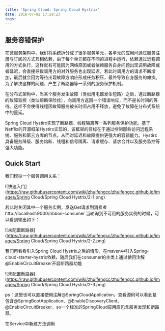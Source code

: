 ```yaml
---
title: 'Spring Cloud: Spring Cloud Hystrix'
date: 2018-07-02 17:29:23
tags:
---
```

## 服务容错保护
在微服务架构中，我们将系统拆分成了很多服务单元，各单元的应用间通过服务注册与订阅的方式互相依赖，由于每个单元都在不同的进程中运行，依赖通过远程调用的方式执行，这样就有可能因为网络原因或者依赖服务自身问题出现调用故障或者延迟，会直接导致调用方的对外服务也出现延迟，若此时调用方的请求不断增加，最后就会因为等待出现故障方响应形成任务积压，最终导致自身服务的瘫痪。为了解决这样的问题，产生了断路器等一系列的服务保护机制。

在分布式架构中，当某个服务发生故障（类似用电器发生短路）之后，通过断路器的故障监控（类似熔断保险丝），向调用方返回一个错误响应，而不是长时间的等待。这样不会使得线程因故障服务被长时间占用不释放，避免了故障在分布式系统中的蔓延。

Spring Cloud Hystirx实现了断路器、线程隔离等一系列服务保护功能。基于Netflix的开源框架Hystirx实现的，该框架的目标在于通过控制那些访问远程系统、服务和第三方库的节点，从而对延迟和故障提供更强大的容错能力。Hystirx具备服务降级、服务熔断、线程和信号隔离、请求缓存、请求合并以及服务监控等强大功能。

## Quick Start
我们模拟一个服务调用关系：

![快速入门](https://raw.githubusercontent.com/wiki/zhuifengcc/zhuifengcc.github.io/images/Spring Cloud/Spring Cloud Hystrix/2-1.png)

若此时关闭其中一个服务实例，发送Get请求到消费者http://localhost:9000/ribbon-consumer 当轮询到不可用的服务实例的时候，可以看到输出如下：

![未配置断路器](https://raw.githubusercontent.com/wiki/zhuifengcc/zhuifengcc.github.io/images/Spring Cloud/Spring Cloud Hystrix/2-2.png)

我们再看看引入Spring Cloud Hystrix之后的情形，在maven中引入Spring-cloud-starter-hystrix依赖，随后我们在consumer的主类上通过使用注解@EnableCircuitBreaker开启断路器功能

![未配置断路器](https://raw.githubusercontent.com/wiki/zhuifengcc/zhuifengcc.github.io/images/Spring Cloud/Spring Cloud Hystrix/2-3.png)

ps：这里也可以直接使用注解@SpringCloudApplication，查看源码可以看到是包含@SpringBootApplication、@EnableDiscoveryClient、@EnableCircuitBreaker，so一个标准的SpringCloud应用应包含服务发现和断路器。

在Service中新建方法调用
